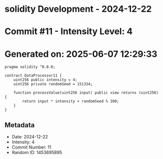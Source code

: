 ﻿# solidity Development - 2024-12-22
# Commit #11 - Intensity Level: 4
# Generated on: 2025-06-07 12:29:33
```solidity
pragma solidity ^0.8.0;

contract DataProcessor11 {
    uint256 public intensity = 4;
    uint256 private randomSeed = 151324;

    function processValue(uint256 input) public view returns (uint256) {
        return input * intensity + randomSeed % 100;
    }
}
```
## Metadata
- Date: 2024-12-22
- Intensity: 4
- Commit Number: 11
- Random ID: 1453695895
